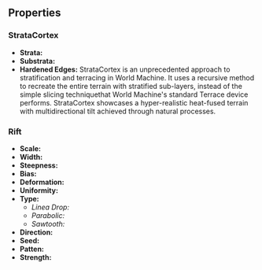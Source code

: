 
## Properties

### StrataCortex


- **Strata:**
- **Substrata:**
- **Hardened Edges:**
StrataCortex is an unprecedented approach to stratification and terracing in World Machine. It uses a recursive method to recreate the entire terrain with stratified sub-layers, instead of the simple slicing techniquethat World Machine's standard Terrace device performs. StrataCortex showcases a hyper-realistic heat-fused terrain with multidirectional tilt achieved through natural processes.

### Rift
- **Scale:**
- **Width:**
- **Steepness:**
- **Bias:**
- **Deformation:**
- **Uniformity:**
- **Type:**
	- *Linea Drop:*
	- *Parabolic:*
	- *Sawtooth:*
- **Direction:**
- **Seed:**
- **Patten:**
- **Strength:**